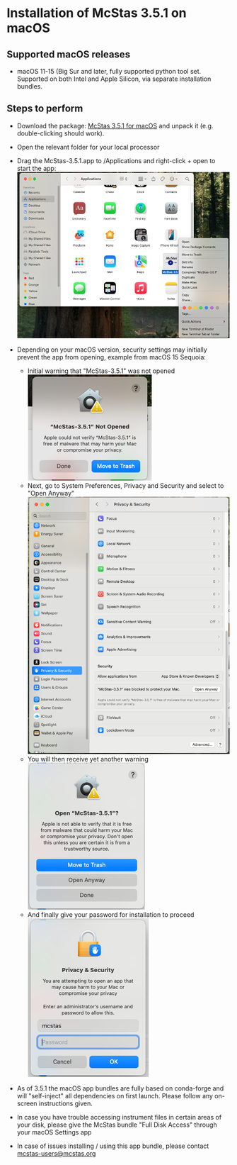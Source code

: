 # Installation of McStas 3.5.1 on macOS 

## Supported macOS releases
* macOS 11-15 (Big Sur and later, fully supported python tool set. Supported on both Intel and Apple Silicon,
  via separate installation bundles.

## Steps to perform

* Download the package:
  [McStas 3.5.1 for macOS](https://download.mcstas.org/mcstas-3.5.1/macOS/mcstas-3.5.1-macOS-conda.tar.gz)
 and unpack it (e.g. double-clicking should work).

* Open the relevant folder for your local processor

* Drag the McStas-3.5.1.app to /Applications and right-click + open to start the app:<br/>
![](screenshots/1_open-mcstas-from-Applications.png?raw=true)

* Depending on your macOS version, security settings may initially prevent the app from opening, example from macOS 15 Sequoia:
  - Initial warning that "McStas-3.5.1" was not opened<br/>
  ![](screenshots/2_mcstas-not-opened.png?raw=true)
  - Next, go to System Preferences, Privacy and Security and select to
  "Open Anyway"<br/>
  ![](screenshots/3_mcstas-settings-open-anyway.png?raw=true)
  - You will then receive yet another warning<br/>
  ![](screenshots/4_mcstas-open-anyway.png?raw=true)
  - And finally give your password for installation to proceed<br/>
  ![](screenshots/5_admin-password.png?raw=true)

* As of 3.5.1 the macOS app bundles are fully based on conda-forge and will "self-inject" all dependencies on first launch. Please follow any on-screen instructions given.
  
* In case you have trouble accessing instrument files in certain areas
  of your disk, please give the McStas bundle "Full Disk Access"
  through your macOS Settings app

* In case of issues installing / using this app bundle, please contact mcstas-users@mcstas.org
